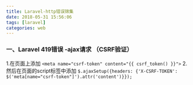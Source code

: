```yaml
---
title: Laravel-http错误锦集
date: 2018-05-31 15:56:06
tags: [laravel]
categories: web
---
```

### 一、Laravel 419错误 -ajax请求 （CSRF验证）
1.在页面上添加
`<meta name="csrf-token" content="{{ csrf_token() }}">`
2.然后在页面的script标签中添加
`$.ajaxSetup({headers: {'X-CSRF-TOKEN': $('meta[name="csrf-token"]').attr('content')}});`